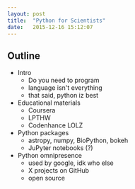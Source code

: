 ```yaml
---
layout: post
title:  "Python for Scientists"
date:   2015-12-16 15:12:07
---
```


## Outline

- Intro
  - Do you need to program
  - language isn't everything
  - that said, python iz best
- Educational materials
  - Coursera
  - LPTHW
  - Codenhance LOLZ
- Python packages
  - astropy, numpy, BioPython, bokeh
  - JuPyter notebooks (?)
- Python omnipresence
  - used by google, idk who else
  - X projects on GitHub
  - open source  

